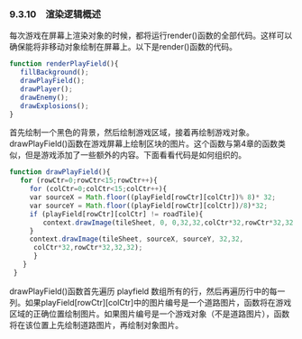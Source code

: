 ### 9.3.10　渲染逻辑概述

每次游戏在屏幕上渲染对象的时候，都将运行render()函数的全部代码。这样可以确保能将非移动对象绘制在屏幕上。以下是render()函数的代码。

```javascript
function renderPlayField(){
　 fillBackground();
　 drawPlayField();
　 drawPlayer();
　 drawEnemy();
　 drawExplosions();
}
```

首先绘制一个黑色的背景，然后绘制游戏区域，接着再绘制游戏对象。drawPlayField()函数在游戏屏幕上绘制区块的图片。这个函数与第4章的函数类似，但是游戏添加了一些额外的内容。下面看看代码是如何组织的。

```javascript
function drawPlayField(){
　 for (rowCtr=0;rowCtr<15;rowCtr++){
　　　for (colCtr=0;colCtr<15;colCtr++){
　　　var sourceX = Math.floor((playField[rowCtr][colCtr])% 8)* 32;
　　　var sourceY = Math.floor((playField[rowCtr][colCtr])/8)*32;
　　　if (playField[rowCtr][colCtr] != roadTile){
　　　　　context.drawImage(tileSheet, 0, 0,32,32,colCtr*32,rowCtr*32,32,32);
　　　}
　　　context.drawImage(tileSheet, sourceX, sourceY, 32,32,
　　　 colCtr*32,rowCtr*32,32,32);
　　　 }
　　}
 }
```

drawPlayField()函数首先遍历 playfield 数组所有的行，然后再遍历行中的每一列。如果playField[rowCtr][colCtr]中的图片编号是一个道路图片，函数将在游戏区域的正确位置绘制图片。如果图片编号是一个游戏对象（不是道路图片），函数将在该位置上先绘制道路图片，再绘制对象图片。

